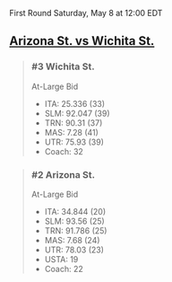 First Round
Saturday, May 8 at 12:00 EDT
## [Arizona St. vs Wichita St.](https://www.ncaa.com/game/5833395) 

> ### #3 Wichita St.  
> At-Large Bid  
> - ITA: 25.336 (33)  
> - SLM: 92.047 (39)  
> - TRN: 90.31 (37)  
> - MAS: 7.28 (41)  
> - UTR: 75.93 (39)  
> - Coach: 32  

> ### #2 Arizona St.  
> At-Large Bid  
> - ITA: 34.844 (20)  
> - SLM: 93.56 (25)  
> - TRN: 91.786 (25)  
> - MAS: 7.68 (24)  
> - UTR: 78.03 (23)  
> - USTA: 19  
> - Coach: 22  